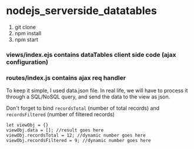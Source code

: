 # nodejs_serverside_datatables
1. git clone 
2. npm install
3. npm start

### views/index.ejs contains dataTables client side code (ajax configuration)
### routes/index.js contains ajax req handler
To keep it simple, I used data.json file. In real life, we will have to process it through a SQL/NoSQL query, 
and send the data to the view as json.

Don't forget to bind `recordsTotal` (number of total records) and `recordsFiltered` (number of filtered records)

```
let viewObj = {}
viewObj.data = []; //result goes here
viewObj.recordsTotal = 12; //dynamic number goes here
viewObj.recordsFiltered = 9; //dynamic number goes here
```
